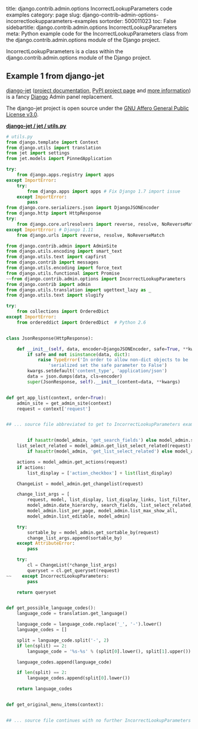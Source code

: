 title: django.contrib.admin.options IncorrectLookupParameters code examples
category: page
slug: django-contrib-admin-options-incorrectlookupparameters-examples
sortorder: 500011023
toc: False
sidebartitle: django.contrib.admin.options IncorrectLookupParameters
meta: Python example code for the IncorrectLookupParameters class from the django.contrib.admin.options module of the Django project.


IncorrectLookupParameters is a class within the django.contrib.admin.options module of the Django project.


## Example 1 from django-jet
[django-jet](https://github.com/geex-arts/django-jet)
([project documentation](https://jet.readthedocs.io/en/latest/),
[PyPI project page](https://pypi.org/project/django-jet/) and
[more information](http://jet.geex-arts.com/))
is a fancy [Django](/django.html) Admin panel replacement.

The django-jet project is open source under the
[GNU Affero General Public License v3.0](https://github.com/geex-arts/django-jet/blob/dev/LICENSE).

[**django-jet / jet / utils.py**](https://github.com/geex-arts/django-jet/blob/dev/jet/./utils.py)

```python
# utils.py
from django.template import Context
from django.utils import translation
from jet import settings
from jet.models import PinnedApplication

try:
    from django.apps.registry import apps
except ImportError:
    try:
        from django.apps import apps # Fix Django 1.7 import issue
    except ImportError:
        pass
from django.core.serializers.json import DjangoJSONEncoder
from django.http import HttpResponse
try:
    from django.core.urlresolvers import reverse, resolve, NoReverseMatch
except ImportError: # Django 1.11
    from django.urls import reverse, resolve, NoReverseMatch

from django.contrib.admin import AdminSite
from django.utils.encoding import smart_text
from django.utils.text import capfirst
from django.contrib import messages
from django.utils.encoding import force_text
from django.utils.functional import Promise
~~from django.contrib.admin.options import IncorrectLookupParameters
from django.contrib import admin
from django.utils.translation import ugettext_lazy as _
from django.utils.text import slugify

try:
    from collections import OrderedDict
except ImportError:
    from ordereddict import OrderedDict  # Python 2.6


class JsonResponse(HttpResponse):

    def __init__(self, data, encoder=DjangoJSONEncoder, safe=True, **kwargs):
        if safe and not isinstance(data, dict):
            raise TypeError('In order to allow non-dict objects to be '
                'serialized set the safe parameter to False')
        kwargs.setdefault('content_type', 'application/json')
        data = json.dumps(data, cls=encoder)
        super(JsonResponse, self).__init__(content=data, **kwargs)


def get_app_list(context, order=True):
    admin_site = get_admin_site(context)
    request = context['request']


## ... source file abbreviated to get to IncorrectLookupParameters examples ...


        if hasattr(model_admin, 'get_search_fields') else model_admin.search_fields
    list_select_related = model_admin.get_list_select_related(request) \
        if hasattr(model_admin, 'get_list_select_related') else model_admin.list_select_related

    actions = model_admin.get_actions(request)
    if actions:
        list_display = ['action_checkbox'] + list(list_display)

    ChangeList = model_admin.get_changelist(request)

    change_list_args = [
        request, model, list_display, list_display_links, list_filter,
        model_admin.date_hierarchy, search_fields, list_select_related,
        model_admin.list_per_page, model_admin.list_max_show_all,
        model_admin.list_editable, model_admin]

    try:
        sortable_by = model_admin.get_sortable_by(request)
        change_list_args.append(sortable_by)
    except AttributeError:
        pass

    try:
        cl = ChangeList(*change_list_args)
        queryset = cl.get_queryset(request)
~~    except IncorrectLookupParameters:
        pass

    return queryset


def get_possible_language_codes():
    language_code = translation.get_language()

    language_code = language_code.replace('_', '-').lower()
    language_codes = []

    split = language_code.split('-', 2)
    if len(split) == 2:
        language_code = '%s-%s' % (split[0].lower(), split[1].upper()) if split[0] != split[1] else split[0]

    language_codes.append(language_code)

    if len(split) == 2:
        language_codes.append(split[0].lower())

    return language_codes


def get_original_menu_items(context):


## ... source file continues with no further IncorrectLookupParameters examples...

```

